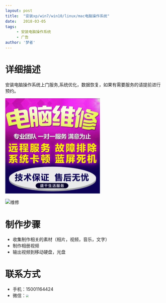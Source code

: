 ```yaml
---
layout: post
title:  "安装xp/win7/win10/linux/mac电脑操作系统"
date:   2018-03-05
tags:
     - 安装电脑操作系统
     - 广告
author: '梦者'
---
```


# 详细描述
安装电脑操作系统上门服务,系统优化，数据恢复，如果有需要服务的请提前进行预约。

<img src="/img/diannao.jpeg" class="img-thumbnail" style="zoom:50%" />

![维修](https://supermanxkq.github.io/img/weixiu.jpeg)
<img src="" class="img-thumbnail" style="zoom:50%" />

# 制作步骤

* 收集制作相关的素材（相片，视频，音乐，文字）
* 制作相册视频
* 输出视频到移动硬盘，光盘

# 联系方式
 
 * 手机：15001164424
 * 微信：<img src="https://supermanxkq.github.io/img/weixin.jpeg" class="img-thumbnail" style="zoom:50%" />

 